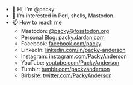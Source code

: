 - 👋 Hi, I’m @packy
- 👀 I’m interested in Perl, shells, Mastodon.
- 📫 How to reach me
  - Mastodon: <a rel="me" href="https://fosstodon.org/@packy">@packy@fosstodon.org</a>
  - Personal Blog: <a href="http://packy.dardan.com/" rel="me">packy.dardan.com</a>
  - Facebook: <a href="https://facebook.com/packy" rel="me">facebook.com/packy</a>
  - LinkedIn: <a href="https://www.linkedin.com/in/packy-anderson/" rel="me">linkedin.com/in/packy-anderson</a>
  - Instagram: <a href="https://www.instagram.com/PackyAnderson/" rel="me">instagram.com/PackyAnderson</a>
  - YouTube: <a href="https://www.youtube.com/PackyAnderson" rel="me">youtube.com/PackyAnderson</a>
  - Tumblr: <a href="https://www.tumblr.com/packyanderson" rel="me">tumblr.com/packyanderson</a>
  - Birbsite: <a href="https://twitter.com/PackyAnderson" rel="me">twitter.com/PackyAnderson</a>
<!---
- 🌱 I’m currently learning ...
- 💞️ I’m looking to collaborate on ...
 --->

<!---
packy/packy is a ✨ special ✨ repository because its `README.md` (this file) appears on your GitHub profile.
You can click the Preview link to take a look at your changes.
--->
